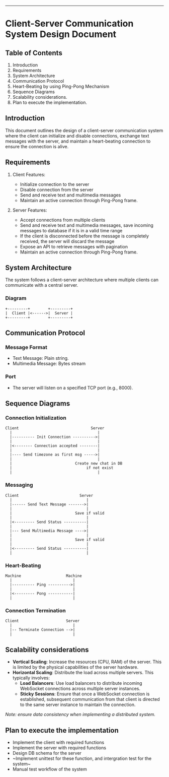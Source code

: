 
---

# Client-Server Communication System Design Document

## Table of Contents
1. Introduction
2. Requirements
3. System Architecture
4. Communication Protocol
5. Heart-Beating by using Ping-Pong Mechanism
6. Sequence Diagrams
7. Scalability considerations.
8. Plan to execute the implementation.

## Introduction
This document outlines the design of a client-server communication system where the client can initialize and disable connections, exchange text messages with the server, and maintain a heart-beating connection to ensure the connection is alive.

## Requirements
1. Client Features:
    - Initialize connection to the server
    - Disable connection from the server
    - Send and receive text and multimedia messages
    - Maintain an active connection through Ping-Pong frame.

2. Server Features:
    - Accept connections from multiple clients
    - Send and receive text and multimedia messages, save incoming messages to database if it is in a valid time range
    - If the client is disconnected before the message is completely received, the server will discard the message
    - Expose an API to retrieve messages with pagination
    - Maintain an active connection through Ping-Pong frame.

## System Architecture
The system follows a client-server architecture where multiple clients can communicate with a central server.

### Diagram
```
+---------+        +---------+
|  Client |<------>|  Server |
+---------+        +---------+
```

## Communication Protocol

### Message Format
- Text Message: Plain string.
- Multimedia Message: Bytes stream

### Port
- The server will listen on a specified TCP port (e.g., 8000).

## Sequence Diagrams

### Connection Initialization
```
Client                                Server
  |                                      |
  |---------- Init Connection ---------->|
  |                                      |
  |<-------- Connection accepted --------|
  |                                      |
  |---- Send timezone as first msg ----->|
  |                                      |
  |                            Create new chat in DB
  |                                 if not exist
  |                                      |

```
### Messaging
```
Client                           Server
  |                                 |
  |------ Send Text Message ------->|
  |                                 |
  |                            Save if valid
  |                                 |
  |<--------- Send Status ----------|
  |                                 |
  |--- Send Multimedia Message ---->|
  |                                 |
  |                            Save if valid
  |                                 |
  |<--------- Send Status ----------|
  |                                 |
```
### Heart-Beating
```
Machine                    Machine
  |                           |
  |---------- Ping ---------->|
  |                           |
  |<--------- Pong -----------|
  |                           |
```
### Connection Termination
```
Client                     Server
  |                           |
  |-- Terminate Connection -->|
  |                           |
```
## Scalability considerations
- **Vertical Scaling**: Increase the resources (CPU, RAM) of the server. This is limited by the physical capabilities of the server hardware.
- **Horizontal Scaling**: Distribute the load across multiple servers. This typically involves:
    - **Load Balancers**: Use load balancers to distribute incoming WebSocket connections across multiple server instances.
    - **Sticky Sessions**: Ensure that once a WebSocket connection is established, subsequent communication from that client is directed to the same server instance to maintain the connection.

*Note: ensure data consistency when implementing a distributed system.*
## Plan to execute the implementation
- Implement the client with required functions
- Implement the server with required functions
- Design DB schema for the server
- ~Implement unittest for these function, and intergration test for the system~
- Manual test workflow of the system
